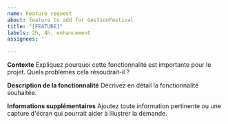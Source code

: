 ```yaml
---
name: Feature request
about: feature to add for GestionFestival
title: "[FEATURE]"
labels: 2h, 4h, enhancement
assignees: ''

---
```


**Contexte**
Expliquez pourquoi cette fonctionnalité est importante pour le projet. Quels problèmes cela résoudrait-il ?

**Description de la fonctionnalité**
Décrivez en détail la fonctionnalité souhaitée.

**Informations supplémentaires**
Ajoutez toute information pertinente ou une capture d'écran qui pourrait aider à illustrer la demande.
